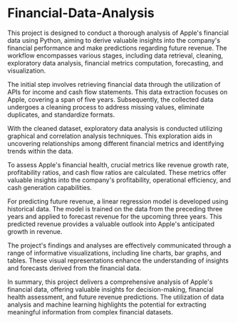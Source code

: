 # Financial-Data-Analysis
This project is designed to conduct a thorough analysis of Apple's financial data using Python, aiming to derive valuable insights into the company's financial performance and make predictions regarding future revenue. The workflow encompasses various stages, including data retrieval, cleaning, exploratory data analysis, financial metrics computation, forecasting, and visualization.

The initial step involves retrieving financial data through the utilization of APIs for income and cash flow statements. This data extraction focuses on Apple, covering a span of five years. Subsequently, the collected data undergoes a cleaning process to address missing values, eliminate duplicates, and standardize formats.

With the cleaned dataset, exploratory data analysis is conducted utilizing graphical and correlation analysis techniques. This exploration aids in uncovering relationships among different financial metrics and identifying trends within the data.

To assess Apple's financial health, crucial metrics like revenue growth rate, profitability ratios, and cash flow ratios are calculated. These metrics offer valuable insights into the company's profitability, operational efficiency, and cash generation capabilities.

For predicting future revenue, a linear regression model is developed using historical data. The model is trained on the data from the preceding three years and applied to forecast revenue for the upcoming three years. This predicted revenue provides a valuable outlook into Apple's anticipated growth in revenue.

The project's findings and analyses are effectively communicated through a range of informative visualizations, including line charts, bar graphs, and tables. These visual representations enhance the understanding of insights and forecasts derived from the financial data.

In summary, this project delivers a comprehensive analysis of Apple's financial data, offering valuable insights for decision-making, financial health assessment, and future revenue predictions. The utilization of data analysis and machine learning highlights the potential for extracting meaningful information from complex financial datasets.
